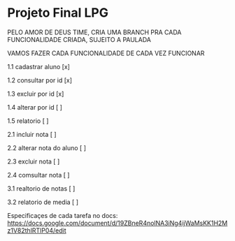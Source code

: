 # Projeto Final LPG


PELO AMOR DE DEUS TIME, CRIA UMA BRANCH PRA CADA FUNCIONALIDADE CRIADA, SUJEITO A PAULADA

VAMOS FAZER CADA FUNCIONALIDADE DE CADA VEZ FUNCIONAR


1.1 cadastrar aluno [x]

1.2 consultar por id [x]

1.3 excluir por id [x] 

1.4 alterar por id [ ]

1.5 relatorio [ ]

2.1 incluir nota [ ]

2.2 alterar nota do aluno [ ]

2.3 excluir nota [ ]

2.4 comsultar nota [ ]

3.1 realtorio de notas [ ]

3.2 relatorio de media [ ]


Especificaçes de cada tarefa no docs:
https://docs.google.com/document/d/19ZBneR4nolNA3iNg4ijWaMsKK1H2Mz1V82thlRTlP04/edit
